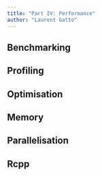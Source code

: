 ```yaml
---
title: "Part IV: Performance"
author: "Laurent Gatto"
---
```


## Benchmarking

## Profiling

## Optimisation

## Memory

## Parallelisation

## Rcpp
